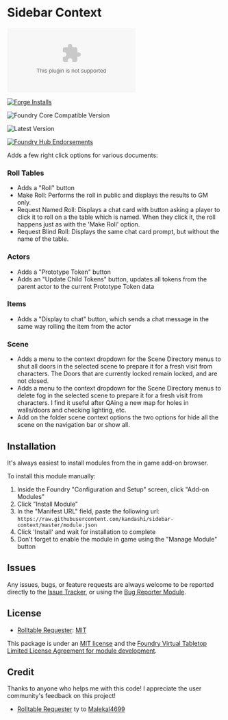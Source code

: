 # Sidebar Context

![Latest Release Download Count](https://img.shields.io/github/downloads/kandashi/sidebar-context/latest/module.zip?color=2b82fc&label=DOWNLOADS&style=for-the-badge) 

[![Forge Installs](https://img.shields.io/badge/dynamic/json?label=Forge%20Installs&query=package.installs&suffix=%25&url=https%3A%2F%2Fforge-vtt.com%2Fapi%2Fbazaar%2Fpackage%2Fsidebar-context&colorB=006400&style=for-the-badge)](https://forge-vtt.com/bazaar#package=sidebar-context) 

![Foundry Core Compatible Version](https://img.shields.io/badge/dynamic/json.svg?url=https%3A%2F%2Fraw.githubusercontent.com%2Fkandashi%2Fsidebar-context%2Fmaster%2Fmodule.json&label=Foundry%20Version&query=$.compatibleCoreVersion&colorB=orange&style=for-the-badge)

![Latest Version](https://img.shields.io/badge/dynamic/json.svg?url=https%3A%2F%2Fraw.githubusercontent.com%2Fkandashi%2Fsidebar-context%2Fmaster%2Fmodule.json&label=Latest%20Release&prefix=v&query=$.version&colorB=red&style=for-the-badge)

[![Foundry Hub Endorsements](https://img.shields.io/endpoint?logoColor=white&url=https%3A%2F%2Fwww.foundryvtt-hub.com%2Fwp-json%2Fhubapi%2Fv1%2Fpackage%2Fsidebar-context%2Fshield%2Fendorsements&style=for-the-badge)](https://www.foundryvtt-hub.com/package/sidebar-context/)

Adds a few right click options for various documents:

### Roll Tables

- Adds a "Roll" button
- Make Roll: Performs the roll in public and displays the results to GM only.
- Request Named Roll: Displays a chat card with button asking a player to click it to roll on a the table which is named. When they click it, the roll happens just as with the 'Make Roll' option.
- Request Blind Roll: Displays the same chat card prompt, but without the name of the table.

### Actors

- Adds a "Prototype Token" button
- Adds an "Update Child Tokens" button, updates all tokens from the parent actor to the current Prototype Token data

### Items

- Adds a "Display to chat" button, which sends a chat message in the same way rolling the item from the actor

### Scene

- Adds a menu to the context dropdown for the Scene Directory menus to shut all doors in the selected scene to prepare it for a fresh visit from characters. The Doors that are currently locked remain locked, and are not closed.
- Adds a menu to the context dropdown for the Scene Directory menus to delete fog in the selected scene to prepare it for a fresh visit from characters. I find it useful after QAing a new map for holes in walls/doors and checking lighting, etc.
- Add on the folder scene context options the two options for hide all the scene on the navigation bar or show all.

## Installation

It's always easiest to install modules from the in game add-on browser.

To install this module manually:
1.  Inside the Foundry "Configuration and Setup" screen, click "Add-on Modules"
2.  Click "Install Module"
3.  In the "Manifest URL" field, paste the following url:
`https://raw.githubusercontent.com/kandashi/sidebar-context/master/module.json`
4.  Click 'Install' and wait for installation to complete
5.  Don't forget to enable the module in game using the "Manage Module" button

## Issues

Any issues, bugs, or feature requests are always welcome to be reported directly to the [Issue Tracker](https://github.com/kandashi/sidebar-context/issues ), or using the [Bug Reporter Module](https://foundryvtt.com/packages/bug-reporter/).

## License

- [Rolltable Requester](https://github.com/colinbate/rolltable-requester): [MIT](https://github.com/colinbate/rolltable-requester/blob/main/LICENSE)


This package is under an [MIT license](LICENSE) and the [Foundry Virtual Tabletop Limited License Agreement for module development](https://foundryvtt.com/article/license/).

## Credit

Thanks to anyone who helps me with this code! I appreciate the user community's feedback on this project!

- [Rolltable Requester](https://github.com/colinbate/rolltable-requester) ty to [Malekal4699](ttps://github.com/colinbate/)
